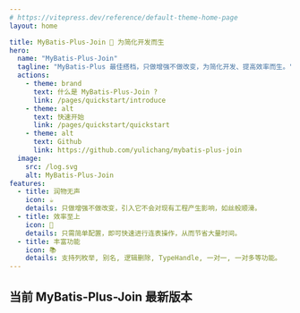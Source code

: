 ```yaml
---
# https://vitepress.dev/reference/default-theme-home-page
layout: home

title: MyBatis-Plus-Join 🚀 为简化开发而生
hero:
  name: "MyBatis-Plus-Join"
  tagline: "MyBatis-Plus 最佳搭档，只做增强不做改变，为简化开发、提高效率而生。"
  actions:
    - theme: brand
      text: 什么是 MyBatis-Plus-Join ?
      link: /pages/quickstart/introduce
    - theme: alt
      text: 快速开始
      link: /pages/quickstart/quickstart
    - theme: alt
      text: Github
      link: https://github.com/yulichang/mybatis-plus-join
  image:
    src: /log.svg
    alt: MyBatis-Plus-Join
features:
  - title: 润物无声
    icon: ☕️
    details: 只做增强不做改变，引入它不会对现有工程产生影响，如丝般顺滑。
  - title: 效率至上
    icon: 🚀
    details: 只需简单配置，即可快速进行连表操作，从而节省大量时间。
  - title: 丰富功能
    icon: 📚
    details: 支持列枚举, 别名, 逻辑删除, TypeHandle, 一对一, 一对多等功能。
---
```


<style>
:root {
  --vp-home-hero-name-color: transparent;
  --vp-home-hero-name-background: -webkit-linear-gradient(120deg, #bd34fe 30%, #41d1ff);

  --vp-home-hero-image-background-image: linear-gradient(-45deg, #bd34fe 50%, #47caff 50%);
  --vp-home-hero-image-filter: blur(44px);
}

@media (min-width: 640px) {
  :root {
    --vp-home-hero-image-filter: blur(56px);
  }
}

@media (min-width: 960px) {
  :root {
    --vp-home-hero-image-filter: blur(68px);
  }
}
</style>


## 当前 MyBatis-Plus-Join 最新版本

<!--@include: ./component/version.md-->
